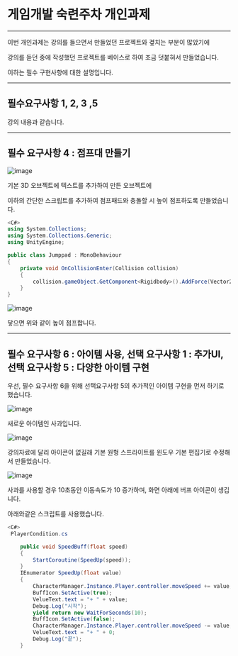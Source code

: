 # 게임개발 숙련주차 개인과제
---

이번 개인과제는 강의를 들으면서 만들었던 프로젝트와 곂치는 부분이 많았기에

강의를 듣던 중에 작성했던 프로젝트를 베이스로 하여 조금 덧붙혀서 만들었습니다.

이하는 필수 구현사항에 대한 설명입니다. 

---

## 필수요구사항 1, 2, 3 ,5

강의 내용과 같습니다.

---

## 필수 요구사항 4 : 점프대 만들기

![image](https://github.com/hayoungbin/3DTest/assets/167050593/8d2b32c7-ad3c-4aa3-8f74-5eb452c1a25b)

기본 3D 오브젝트에 텍스트를 추가하여 만든 오브젝트에

이하의 간단한 스크립트를 추가하여 점프패드와 충돌할 시 높이 점프하도록 만들었습니다.

```cs
<C#>
using System.Collections;
using System.Collections.Generic;
using UnityEngine;

public class Jumppad : MonoBehaviour
{
    private void OnCollisionEnter(Collision collision)
    {
        collision.gameObject.GetComponent<Rigidbody>().AddForce(Vector2.up * 500, ForceMode.Impulse);
    }
}
```

![image](https://github.com/hayoungbin/3DTest/assets/167050593/66a8b014-934b-4b05-9b4f-7990d46a8187)

닿으면 위와 같이 높이 점프합니다.

---

## 필수 요구사항 6 : 아이템 사용, 선택 요구사항 1 : 추가UI, 선택 요구사항 5 : 다양한 아이템 구현

우선, 필수 요구사항 6을 위해 선택요구사항 5의 추가적인 아이템 구현을 먼저 하기로 했습니다.

![image](https://github.com/hayoungbin/3DTest/assets/167050593/9f4adb0b-9957-4a49-9d44-117db2546275)

새로운 아이템인 사과입니다.

![image](https://github.com/hayoungbin/3DTest/assets/167050593/89c6b511-79d1-40e9-a80c-0bf40bd347a6)

강의자료에 달리 아이콘이 없길래 기본 원형 스프라이트를 윈도우 기본 편집기로 수정해서 만들었습니다.

![image](https://github.com/hayoungbin/3DTest/assets/167050593/a4804d73-2522-4c79-9384-6509072ac8d9)

사과를 사용할 경우 10초동안 이동속도가 10 증가하며, 화면 아래에 버프 아이콘이 생깁니다.

아래와같은 스크립트를 사용했습니다.

```cs
<C#>
 PlayerCondition.cs

    public void SpeedBuff(float speed)
    {
        StartCoroutine(SpeedUp(speed));
    }
    IEnumerator SpeedUp(float value)
    {
        CharacterManager.Instance.Player.controller.moveSpeed += value;
        BuffIcon.SetActive(true);
        VelueText.text = "+ " + value;
        Debug.Log("시작");
        yield return new WaitForSeconds(10);
        BuffIcon.SetActive(false);
        CharacterManager.Instance.Player.controller.moveSpeed -= value;
        VelueText.text = "+ " + 0;
        Debug.Log("끝");
    }
```

